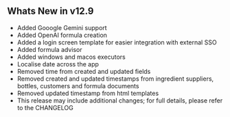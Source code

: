 Whats New in v12.9
--------------------------
- Added Gooogle Gemini support
- Added OpenAI formula creation
- Added a login screen template for easier integration with external SSO
- Added formula advisor
- Added windows and macos executors
- Localise date across the app
- Removed time from created and updated fields
- Removed created and updated timestamps from ingredient suppliers, bottles, customers and formula documents
- Removed updated timestamp from html templates
- This release may include additional changes; for full details, please refer to the CHANGELOG